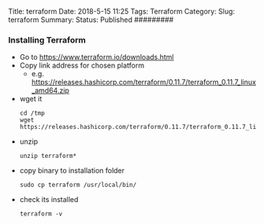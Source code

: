 Title: terraform
Date: 2018-5-15 11:25
Tags: Terraform
Category:
Slug: terraform
Summary:
Status: Published
#########

### Installing Terraform

* Go to https://www.terraform.io/downloads.html
* Copy link address for chosen platform
  * e.g. https://releases.hashicorp.com/terraform/0.11.7/terraform_0.11.7_linux_amd64.zip
* wget it
  ```
  cd /tmp
  wget https://releases.hashicorp.com/terraform/0.11.7/terraform_0.11.7_linux_amd64.zip
  ```
* unzip
  ```
  unzip terraform*
  ```
* copy binary to installation folder
  ```
  sudo cp terraform /usr/local/bin/
  ```
* check its installed
  ```
  terraform -v
  ```
